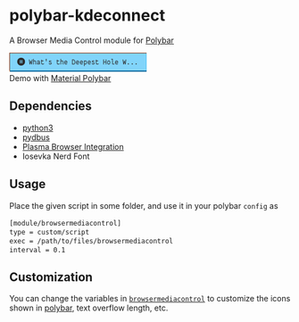 # polybar-kdeconnect

A Browser Media Control module for [Polybar](https://github.com/jaagr/polybar)

![screenshot](screenshot.png)  
Demo with [Material Polybar](https://github.com/adi1090x/polybar-themes)

## Dependencies
* [python3](https://www.python.org)
* [pydbus](https://github.com/LEW21/pydbus)
* [Plasma Browser Integration](https://community.kde.org/Plasma/Browser_Integration)
* Iosevka Nerd Font

## Usage
Place the given script in some folder, and use it in your polybar `config` as
```  
[module/browsermediacontrol]  
type = custom/script  
exec = /path/to/files/browsermediacontrol  
interval = 0.1
````

## Customization
You can change the variables in [`browsermediacontrol`](browsermediacontrol) to customize the icons shown in [polybar](https://github.com/jaagr/polybar), text overflow length, etc.

